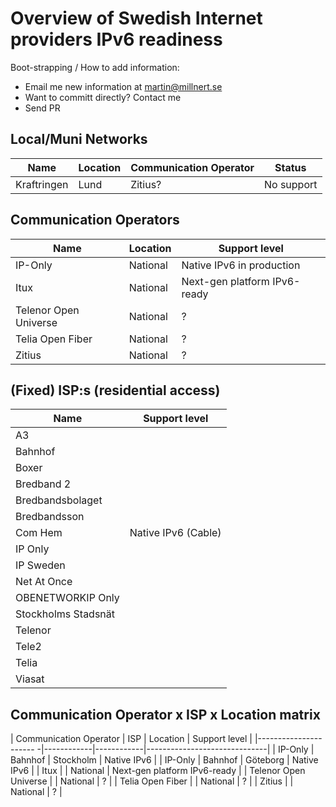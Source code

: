 # Overview of Swedish Internet providers IPv6 readiness

Boot-strapping / How to add information:

 * Email me new information at martin@millnert.se
 * Want to committ directly? Contact me
 * Send PR

## Local/Muni Networks

| Name           | Location    | Communication Operator | Status      |
|----------------|-------------|------------------------|-------------|
| Kraftringen    | Lund        | Zitius?                | No support  |

## Communication Operators

| Name                  | Location | Support level                |
|-----------------------|----------|------------------------------|
| IP-Only               | National | Native IPv6 in production    |
| Itux                  | National | Next-gen platform IPv6-ready |
| Telenor Open Universe | National | ?                            |
| Telia Open Fiber      | National | ?                            |
| Zitius                | National | ?                            |

## (Fixed) ISP:s (residential access)

| Name                | Support level        |
|---------------------|----------------------|
| A3                  |                      |
| Bahnhof             |                      |
| Boxer               |                      |
| Bredband 2          |                      |
| Bredbandsbolaget    |                      |
| Bredbandsson        |                      |
| Com Hem             | Native IPv6 (Cable)  |
| IP Only             |                      |
| IP Sweden           |                      |
| Net At Once         |                      |
| OBENETWORKIP Only   |                      |
| Stockholms Stadsnät |                      |
| Telenor             |                      |
| Tele2               |                      |
| Telia               |                      |
| Viasat              |                      |


## Communication Operator x ISP x Location matrix

| Communication Operator | ISP        | Location   | Support level                |
|---------------------- -|------------|------------|------------------------------|
| IP-Only                | Bahnhof    | Stockholm  | Native IPv6                  |
| IP-Only                | Bahnhof    | Göteborg   | Native IPv6                  |
| Itux                   |            | National   | Next-gen platform IPv6-ready |
| Telenor Open Universe  |            | National   | ?                            |
| Telia Open Fiber       |            | National   | ?                            |
| Zitius                 |            | National   | ?                            |
